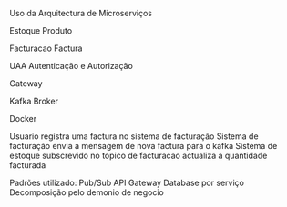 Uso da Arquitectura de Microserviços

Estoque
  Produto

Facturacao
  Factura

UAA
  Autenticação e Autorização

Gateway

Kafka
  Broker

Docker


Usuario registra uma factura no sistema de facturação
Sistema de facturação envia a mensagem de nova factura para o kafka
Sistema de estoque subscrevido no topico de facturacao actualiza a quantidade facturada

Padrões utilizado:
Pub/Sub
API Gateway
Database por serviço
Decomposição pelo demonio de negocio

